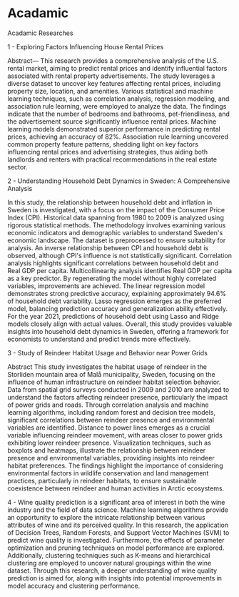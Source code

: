 # Acadamic
Acadamic Researches 

1 - Exploring Factors Influencing House Rental Prices

Abstract— This research provides a comprehensive analysis of the U.S. rental market, aiming to predict rental prices and identify influential factors associated with rental property advertisements. The study leverages a diverse dataset to uncover key features affecting rental prices, including property size, location, and amenities. Various statistical and machine learning techniques, such as correlation analysis, regression modeling, and association rule learning, were employed to analyze the data. The findings indicate that the number of bedrooms and bathrooms, pet-friendliness, and the advertisement source significantly influence rental prices. Machine learning models demonstrated superior performance in predicting rental prices, achieving an accuracy of 82%. Association rule learning uncovered common property feature patterns, shedding light on key factors influencing rental prices and advertising strategies, thus aiding both landlords and renters with practical recommendations in the real estate sector.


2 - Understanding Household Debt Dynamics in Sweden: A Comprehensive Analysis

In this study, the relationship between household debt and inflation in Sweden is investigated, with a focus on the impact of the Consumer Price Index (CPI). Historical data spanning from 1980 to 2009 is analyzed using rigorous statistical methods. The methodology involves examining various economic indicators and demographic variables to understand Sweden's economic landscape. The dataset is preprocessed to ensure suitability for analysis.
An inverse relationship between CPI and household debt is observed, although CPI's influence is not statistically significant. Correlation analysis highlights significant correlations between household debt and Real GDP per capita. Multicollinearity analysis identifies Real GDP per capita as a key predictor. By regenerating the model without highly correlated variables, improvements are achieved.
The linear regression model demonstrates strong predictive accuracy, explaining approximately 94.6% of household debt variability. Lasso regression emerges as the preferred model, balancing prediction accuracy and generalization ability effectively. For the year 2021, predictions of household debt using Lasso and Ridge models closely align with actual values.
Overall, this study provides valuable insights into household debt dynamics in Sweden, offering a framework for economists to understand and predict trends more effectively.

3 - Study of Reindeer Habitat Usage and Behavior near Power Grids

Abstract
This study investigates the habitat usage of reindeer in the Storliden mountain area of Malå municipality, Sweden, focusing on the influence of human infrastructure on reindeer habitat selection behavior. Data from spatial grid surveys conducted in 2009 and 2010 are analyzed to understand the factors affecting reindeer presence, particularly the impact of power grids and roads.
Through correlation analysis and machine learning algorithms, including random forest and decision tree models, significant correlations between reindeer presence and environmental variables are identified. Distance to power lines emerges as a crucial variable influencing reindeer movement, with areas closer to power grids exhibiting lower reindeer presence.
Visualization techniques, such as boxplots and heatmaps, illustrate the relationship between reindeer presence and environmental variables, providing insights into reindeer habitat preferences. The findings highlight the importance of considering environmental factors in wildlife conservation and land management practices, particularly in reindeer habitats, to ensure sustainable coexistence between reindeer and human activities in Arctic ecosystems.

4 - Wine quality prediction is a significant area of interest in both the wine industry and the field of data science. Machine learning algorithms provide an opportunity to explore the intricate relationship between various attributes of wine and its perceived quality. In this research, the application of Decision Trees, Random Forests, and Support Vector Machines (SVM) to predict wine quality is investigated. Furthermore, the effects of parameter optimization and pruning techniques on model performance are explored. Additionally, clustering techniques such as K-means and hierarchical clustering are employed to uncover natural groupings within the wine dataset. Through this research, a deeper understanding of wine quality prediction is aimed for, along with insights into potential improvements in model accuracy and clustering performance.
